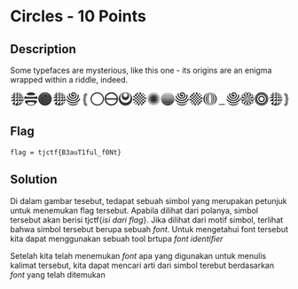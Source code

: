 # Circles - 10 Points
## Description

Some typefaces are mysterious, like this one - its origins are an enigma wrapped within a riddle, indeed. 

![circles.png](./circles.png)

## Flag

```
flag = tjctf{B3auT1ful_f0Nt}
```

## Solution

Di dalam gambar tesebut, tedapat sebuah simbol yang merupakan petunjuk untuk menemukan flag tersebut. Apabila dilihat dari polanya, simbol tersebut akan berisi tjctf{_isi dari flag_}. Jika dilihat dari motif simbol, terlihat bahwa simbol tersebut berupa sebuah _font_. Untuk mengetahui font tersebut kita dapat menggunakan sebuah tool brtupa _font identifier_

Setelah kita telah menemukan _font_ apa yang digunakan untuk menulis kalimat tersebut, kita dapat mencari arti dari simbol terebut berdasarkan _font_ yang telah ditemukan